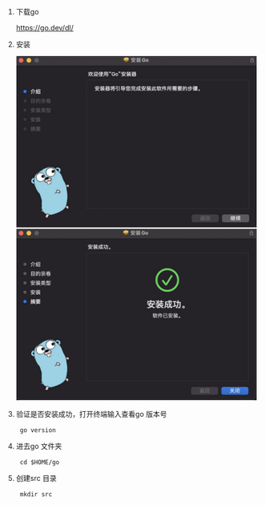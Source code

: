 1. 下载go

    https://go.dev/dl/

2. 安装

    ![image](../assets/1.jpg)
    ![image](../assets/2.jpg)

3. 验证是否安装成功，打开终端输入查看go 版本号

        go version

4. 进去go 文件夹

        cd $HOME/go

5. 创建src 目录

        mkdir src


